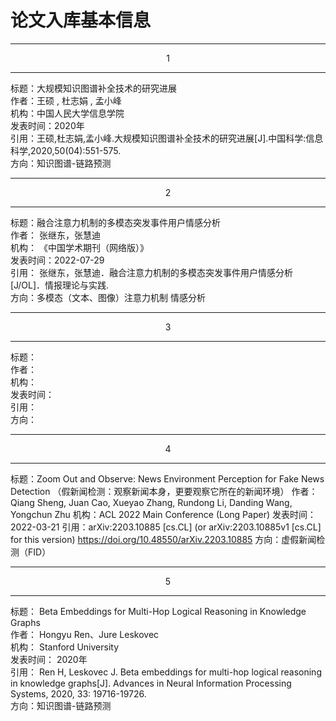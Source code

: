 # 论文入库基本信息

---
<center>1</center>

---


标题：大规模知识图谱补全技术的研究进展   
作者：王硕 , 杜志娟 , 孟小峰  
机构：中国人民大学信息学院  
发表时间：2020年  
引用：王硕,杜志娟,孟小峰.大规模知识图谱补全技术的研究进展[J].中国科学:信息科学,2020,50(04):551-575.  
方向：知识图谱-链路预测


---
<center>2</center>

---

标题：融合注意力机制的多模态突发事件用户情感分析   
作者：  张继东，张慧迪  
机构：  《中国学术期刊（网络版）》  
发表时间：2022-07-29    
引用：  张继东，张慧迪．融合注意力机制的多模态突发事件用户情感分析[J/OL]．情报理论与实践.    
方向：多模态（文本、图像）注意力机制 情感分析    

---
<center>3</center>

---
标题：  
作者：  
机构：  
发表时间：  
引用：  
方向：

---
<center>4</center>

---
标题：Zoom Out and Observe: News Environment Perception for Fake News Detection
     （假新闻检测：观察新闻本身，更要观察它所在的新闻环境）
作者：Qiang Sheng, Juan Cao, Xueyao Zhang, Rundong Li, Danding Wang, Yongchun Zhu
机构：ACL 2022 Main Conference (Long Paper)
发表时间：2022-03-21
引用：arXiv:2203.10885 [cs.CL]
     (or arXiv:2203.10885v1 [cs.CL] for this version)
     https://doi.org/10.48550/arXiv.2203.10885
方向：虚假新闻检测（FID）

---
<center>5</center>

---
标题：   Beta Embeddings for Multi-Hop Logical Reasoning in Knowledge Graphs  
作者：  Hongyu Ren、Jure Leskovec  
机构：  Stanford University  
发表时间：  2020年  
引用：  Ren H, Leskovec J. Beta embeddings for multi-hop logical reasoning in knowledge graphs[J]. Advances in Neural Information Processing Systems, 2020, 33: 19716-19726.  
方向：知识图谱-链路预测  

